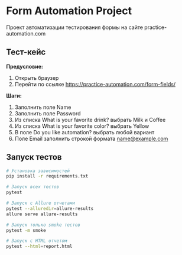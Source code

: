 # Form Automation Project

Проект автоматизации тестирования формы на сайте practice-automation.com

## Тест-кейс

**Предусловие:**
1. Открыть браузер
2. Перейти по ссылке https://practice-automation.com/form-fields/

**Шаги:**
1. Заполнить поле Name
2. Заполнить поле Password
3. Из списка What is your favorite drink? выбрать Milk и Coffee
4. Из списка What is your favorite color? выбрать Yellow
5. В поле Do you like automation? выбрать любой вариант
6. Поле Email заполнить строкой формата name@example.com

## Запуск тестов

```bash
# Установка зависимостей
pip install -r requirements.txt

# Запуск всех тестов
pytest

# Запуск с Allure отчетами
pytest --alluredir=allure-results
allure serve allure-results

# Запуск только smoke тестов
pytest -m smoke

# Запуск с HTML отчетом
pytest --html=report.html